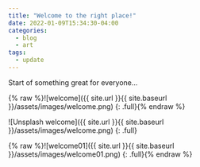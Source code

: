 ```yaml
---
title: "Welcome to the right place!"
date: 2022-01-09T15:34:30-04:00
categories:
  - blog
  - art
tags:
  - update
---
```


Start of something great for everyone...


{% raw %}![welcome]({{ site.url }}{{ site.baseurl }}/assets/images/welcome.png)
{: .full}{% endraw %}

![Unsplash welcome]({{ site.url }}{{ site.baseurl }}/assets/images/welcome.png)
{: .full}

{% raw %}![welcome01]({{ site.url }}{{ site.baseurl }}/assets/images/welcome01.png)
{: .full}{% endraw %}
